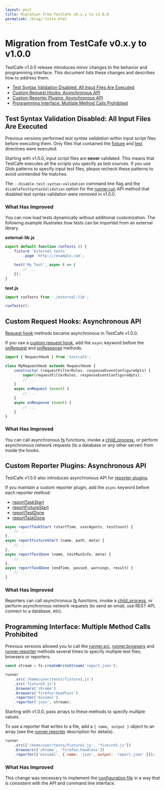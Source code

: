 ```yaml
---
layout: post
title: Migration from TestCafe v0.x.y to v1.0.0
permalink: /blog/:title.html
---
```

# Migration from TestCafe v0.x.y to v1.0.0

TestCafe v1.0.0 release introduces minor changes to the behavior and programming interface. This document lists these changes and describes how to address them.

<!--more-->

* [Test Syntax Validation Disabled: All Input Files Are Executed](#test-syntax-validation-disabled-all-input-files-are-executed)
* [Custom Request Hooks: Asynchronous API](#custom-request-hooks-asynchronous-api)
* [Custom Reporter Plugins: Asynchronous API](#custom-reporter-plugins-asynchronous-api)
* [Programming Interface: Multiple Method Calls Prohibited](#programming-interface-multiple-method-calls-prohibited)

## Test Syntax Validation Disabled: All Input Files Are Executed

Previous versions performed *test syntax validation* within input script files before executing them. Only files that contained the [fixture](../documentation/test-api/test-code-structure.md#fixtures) and [test](../documentation/test-api/test-code-structure.md#tests) directives were executed.

Starting with v1.0.0, input script files are **never** validated. This means that TestCafe executes all the scripts you specify as test sources. If you use Glob patterns to specify input test files, please recheck these patterns to avoid unintended file matches.

The `--disable-test-syntax-validation` command line flag and the `disableTestSyntaxValidation` option for the [runner.run](../documentation/using-testcafe/programming-interface/runner.md#run) API method that disabled test syntax validation were removed in v1.0.0.

### What Has Improved

You can now load tests dynamically without additional customization. The following example illustrates how tests can be imported from an external library.

**external-lib.js**

```js
export default function runTests () {
    fixture `External tests`
        .page `http:///example.com`;

    test('My Test', async t => {
        // ...
    });
}
```

**test.js**

```js
import runTests from './external-lib';

runTests();
```

## Custom Request Hooks: Asynchronous API

[Request hook](../documentation/test-api/intercepting-http-requests/README.md) methods became asynchronous in TestCafe v1.0.0.

If you use a [custom request hook](../documentation/test-api/intercepting-http-requests/creating-a-custom-http-request-hook.md), add the `async` keyword before the [onRequest](../documentation/test-api/intercepting-http-requests/creating-a-custom-http-request-hook.md#the-onrequest-method) and [onResponse](../documentation/test-api/intercepting-http-requests/creating-a-custom-http-request-hook.md#the-onresponse-method) methods.

```js
import { RequestHook } from 'testcafe';

class MyRequestHook extends RequestHook {
    constructor (requestFilterRules, responseEventConfigureOpts) {
        super(requestFilterRules, responseEventConfigureOpts);
        // ...
    }
    async onRequest (event) {
        // ...
    }
    async onResponse (event) {
        // ...
    }
}
```

### What Has Improved

You can call asynchronous [fs](https://nodejs.org/api/fs.html) functions, invoke a [child_process](https://nodejs.org/api/child_process.html), or perform asynchronous network requests (to a database or any other server) from inside the hooks.

## Custom Reporter Plugins: Asynchronous API

TestCafe v1.0.0 also introduces asynchronous API for [reporter plugins](../documentation/extending-testcafe/reporter-plugin/README.md).

If you maintain a custom reporter plugin, add the `async` keyword before each reporter method:

* [reportTaskStart](../documentation/extending-testcafe/reporter-plugin/reporter-methods.md#reporttaskstart)
* [reportFixtureStart](../documentation/extending-testcafe/reporter-plugin/reporter-methods.md#reportfixturestart)
* [reportTestDone](../documentation/extending-testcafe/reporter-plugin/reporter-methods.md#reporttestdone)
* [reportTaskDone](../documentation/extending-testcafe/reporter-plugin/reporter-methods.md#reporttaskdone)

```js
async reportTaskStart (startTime, userAgents, testCount) {
    // ...
},
async reportFixtureStart (name, path, meta) {
    // ...
},
async reportTestDone (name, testRunInfo, meta) {
    // ...
},
async reportTaskDone (endTime, passed, warnings, result) {
    // ...
}
```

### What Has Improved

Reporters can call asynchronous [fs](https://nodejs.org/api/fs.html) functions, invoke a [child_process](https://nodejs.org/api/child_process.html), or perform asynchronous network requests (to send an email, use REST API, connect to a database, etc).

## Programming Interface: Multiple Method Calls Prohibited

Previous versions allowed you to call the [runner.src](../documentation/using-testcafe/programming-interface/runner.md#src), [runner.browsers](../documentation/using-testcafe/programming-interface/runner.md#browsers) and [runner.reporter](../documentation/using-testcafe/programming-interface/runner.md#reporter) methods several times to specify multiple test files, browsers or reporters.

```js
const stream = fs.createWriteStream('report.json');

runner
    .src('/home/user/tests/fixture1.js')
    .src('fixture5.js')
    .browsers('chrome')
    .browsers('firefox:headless')
    .reporter('minimal')
    .reporter('json', stream);
```

Starting with v1.0.0, pass arrays to these methods to specify multiple values.

To use a reporter that writes to a file, add a `{ name, output }` object to an array (see the [runner.reporter](../documentation/using-testcafe/programming-interface/runner.md#reporter) description for details).

```js
runner
    .src(['/home/user/tests/fixture1.js', 'fixture5.js'])
    .browsers(['chrome', 'firefox:headless'])
    .reporter(['minimal', { name: 'json', output: 'report.json' }]);
```

### What Has Improved

This change was necessary to implement the [configuration file](../documentation/using-testcafe/configuration-file.md) in a way that is consistent with the API and command line interface.